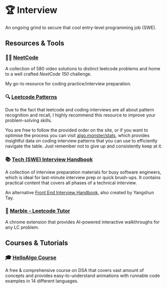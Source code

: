 # 🏆 Interview

An ongoing grind to secure that cool entry-level programming job (SWE).

## Resources & Tools

### 🧑‍💻 [NeetCode](https://neetcode.com/)

A collection of 580 video solutions to distinct leetcode problems and home to a well crafted _NeetCode 150_ challenge.

My go-to resource for coding practice/interview preparation.

### 🔍 [Leetcode Patterns](https://seanprashad.com/leetcode-patterns/)

Due to the fact that leetcode and coding interviews are all about pattern recognition and recall, I highly recommend this resource to improve your problem-solving skills.

You are free to follow the provided order on the site, or if you want to optimise the process you can visit [algo.monster/stats](https://algo.monster/problems/stats), which provides insightful data on coding interview patterns that you can use to efficiently navigate the table. Just remember not to give up and consistently keep at it.

### 📚 [Tech (SWE) Interview Handbook](https://www.techinterviewhandbook.org/)

A collection of interview preparation materials for busy software engineers, which is ideal for last-minute interview prep or quick brush-ups. It contains practical content that covers all phases of a technical interview.

An alternative [Front End Interview Handbook](https://www.frontendinterviewhandbook.com/), also created by Yangshun Tay.

### 🤖 [Marble - Leetcode Tutor](https://withmarble.io/)

A chrome extension that provides AI-powered interactive walkthroughs for any LC problem.

## Courses & Tutorials

### 🎓 [HelloAlgo Course](https://www.hello-algo.com/en/)

A free & comprehensive course on DSA that covers vast amount of concepts and provides easy-to-understand animations with runnable code examples in 14 different languages.

